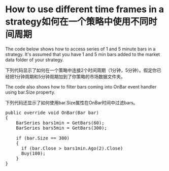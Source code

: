 # How to use different time frames in a strategy如何在一个策略中使用不同时间周期
The code below shows how to access series of 1 and 5 minute bars in a strategy. It's assumed that you 
have 1 and 5 min bars added to the market data folder of your strategy.  

下列代码显示了如何在一个策略中连接2个时间周期（1分钟，5分钟）。假定你已经把1分钟周期和5分钟周期加到了你策略的市场数据文件夹。

The code also shows how to filter bars coming into OnBar event handler using bar.Size property.

下列代码还显示了如何使用bar.Size属性在OnBar时间中过滤bars。
<pre>
public override void OnBar(Bar bar)
{
    BarSeries bars1min = GetBars(60); 
    BarSeries bars5min = GetBars(300); 
    
    if (bar.Size == 300) 
    { 
      if (bar.Close > bars1min.Ago(2).Close) 
      Buy(100); 
    } 
}
</pre>